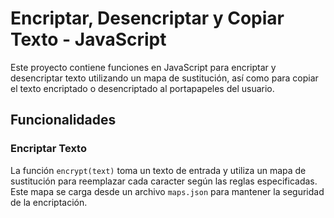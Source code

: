 # Encriptar, Desencriptar y Copiar Texto - JavaScript

Este proyecto contiene funciones en JavaScript para encriptar y desencriptar texto utilizando un mapa de sustitución, así como para copiar el texto encriptado o desencriptado al portapapeles del usuario.

## Funcionalidades

### Encriptar Texto

La función `encrypt(text)` toma un texto de entrada y utiliza un mapa de sustitución para reemplazar cada caracter según las reglas especificadas. Este mapa se carga desde un archivo `maps.json` para mantener la seguridad de la encriptación.
